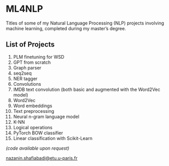 # ML4NLP
Titles of some of my Natural Language Processing (NLP) projects involving machine learning, completed during my master’s degree.

## List of Projects 

1. PLM finetuning for WSD
2. GPT from scratch
3. Graph parser
4. seq2seq
5. NER tagger
6. Convolutions
7. IMDB text convolution (both basic and augmented with the Word2Vec model)
8. Word2Vec
9. Word embeddings
11. Text preprocessing
12. Neural n-gram language model
13. K-NN
14. Logical operations
15. PyTorch BOW classifier
16. Linear classification with Scikit-Learn

*(code available upon request)*

nazanin.shafiabadi@etu.u-paris.fr
